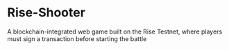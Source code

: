 # Rise-Shooter
A blockchain-integrated web game built on the Rise Testnet, where players must sign a transaction before starting the battle
